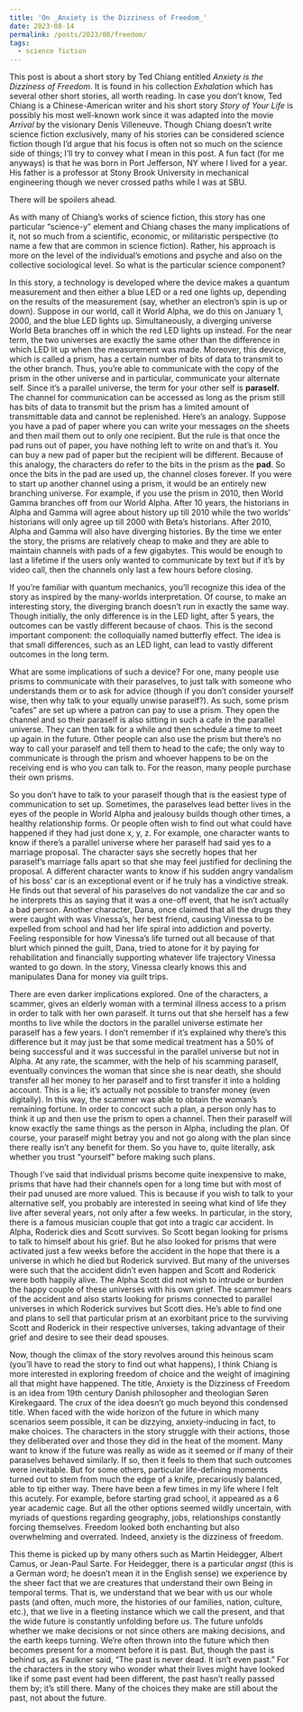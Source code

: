 ```yaml
---
title: 'On _Anxiety is the Dizziness of Freedom_'
date: 2023-08-14
permalink: /posts/2023/08/freedom/
tags:
  - science fiction
---
```


This post is about a short story by Ted Chiang entitled _Anxiety is the Dizziness of Freedom_. It is found in his collection _Exhalation_ which has several other short stories, all worth reading. In case you don’t know, Ted Chiang is a Chinese-American writer and his short story _Story of Your Life_ is possibly his most well-known work since it was adapted into the movie _Arrival_ by the visionary Denis Villeneuve. Though Chiang doesn’t write science fiction exclusively, many of his stories can be considered science fiction though I’d argue that his focus is often not so much on the science side of things; I’ll try to convey what I mean in this post. A fun fact (for me anyways) is that he was born in Port Jefferson, NY where I lived for a year. His father is a professor at Stony Brook University in mechanical engineering though we never crossed paths while I was at SBU. 

There will be spoilers ahead.

As with many of Chiang’s works of science fiction, this story has one particular “science-y” element and Chiang chases the many implications of it, not so much from a scientific, economic, or militaristic perspective (to name a few that are common in science fiction). Rather, his approach is more on the level of the individual’s emotions and psyche and also on the collective sociological level. So what is the particular science component? 

In this story, a technology is developed where the device makes a quantum measurement and then either a blue LED or a red one lights up, depending on the results of the measurement (say, whether an electron’s spin is up or down). Suppose in our world, call it World Alpha, we do this on January 1, 2000, and the blue LED lights up. Simultaneously, a diverging universe World Beta branches off in which the red LED lights up instead. For the near term, the two universes are exactly the same other than the difference in which LED lit up when the measurement was made. Moreover, this device, which is called a prism, has a certain number of bits of data to transmit to the other branch. Thus, you’re able to communicate with the copy of the prism in the other universe and in particular, communicate your alternate self. Since it’s a parallel universe, the term for your other self is **paraself.** The channel for communication can be accessed as long as the prism still has bits of data to transmit but the prism has a limited amount of transmittable data and cannot be replenished. Here’s an analogy. Suppose you have a pad of paper where you can write your messages on the sheets and then mail them out to only one recipient. But the rule is that once the pad runs out of paper, you have nothing left to write on and that’s it. You can buy a new pad of paper but the recipient will be different. Because of this analogy, the characters do refer to the bits in the prism as the **pad**. So once the bits in the pad are used up, the channel closes forever. If you were to start up another channel using a prism, it would be an entirely new branching universe. For example, if you use the prism in 2010, then World Gamma branches off from our World Alpha. After 10 years, the historians in Alpha and Gamma will agree about history up till 2010 while the two worlds’ historians will only agree up till 2000 with Beta’s historians. After 2010, Alpha and Gamma will also have diverging histories. By the time we enter the story, the prisms are relatively cheap to make and they are able to maintain channels with pads of a few gigabytes. This would be enough to last a lifetime if the users only wanted to communicate by text but if it’s by video call, then the channels only last a few hours before closing.

If you’re familiar with quantum mechanics, you’ll recognize this idea of the story as inspired by the many-worlds interpretation. Of course, to make an interesting story, the diverging branch doesn’t run in exactly the same way. Though initially, the only difference is in the LED light, after 5 years, the outcomes can be vastly different because of chaos. This is the second important component: the colloquially named butterfly effect. The idea is that small differences, such as an LED light, can lead to vastly different outcomes in the long term.

What are some implications of such a device? For one, many people use prisms to communicate with their paraselves, to just talk with someone who understands them or to ask for advice (though if you don’t consider yourself wise, then why talk to your equally unwise paraself?). As such, some prism “cafes” are set up where a patron can pay to use a prism. They open the channel and so their paraself is also sitting in such a cafe in the parallel universe. They can then talk for a while and then schedule a time to meet up again in the future. Other people can also use the prism but there’s no way to call your paraself and tell them to head to the cafe; the only way to communicate is through the prism and whoever happens to be on the receiving end is who you can talk to. For the reason, many people purchase their own prisms.

So you don’t have to talk to your paraself though that is the easiest type of communication to set up. Sometimes, the paraselves lead better lives in the eyes of the people in World Alpha and jealousy builds though other times, a healthy relationship forms. Or people often wish to find out what could have happened if they had just done x, y, z. For example, one character wants to know if there’s a parallel universe where her paraself had said yes to a marriage proposal. The character says she secretly hopes that her paraself’s marriage falls apart so that she may feel justified for declining the proposal. A different character wants to know if his sudden angry vandalism of his boss’ car is an exceptional event or if he truly has a vindictive streak. He finds out that several of his paraselves do not vandalize the car and so he interprets this as saying that it was a one-off event, that he isn’t actually a bad person. Another character, Dana, once claimed that all the drugs they were caught with was Vinessa’s, her best friend, causing Vinessa to be expelled from school and had her life spiral into addiction and poverty. Feeling responsible for how Vinessa’s life turned out all because of that blurt which pinned the guilt, Dana, tried to atone for it by paying for rehabilitation and financially supporting whatever life trajectory Vinessa wanted to go down. In the story, Vinessa clearly knows this and manipulates Dana for money via guilt trips.

There are even darker implications explored. One of the characters, a scammer, gives an elderly woman with a terminal illness access to a prism in order to talk with her own paraself. It turns out that she herself has a few months to live while the doctors in the parallel universe estimate her paraself has a few years. I don’t remember if it’s explained why there’s this difference but it may just be that some medical treatment has a 50% of being successful and it was successful in the parallel universe but not in Alpha. At any rate, the scammer, with the help of his scamming paraself, eventually convinces the woman that since she is near death, she should transfer all her money to her paraself and to first transfer it into a holding account. This is a lie; it’s actually not possible to transfer money (even digitally). In this way, the scammer was able to obtain the woman’s remaining fortune. In order to concoct such a plan, a person only has to think it up and then use the prism to open a channel. Then their paraself will know exactly the same things as the person in Alpha, including the plan. Of course, your paraself might betray you and not go along with the plan since there really isn’t any benefit for them. So you have to, quite literally, ask whether you trust “yourself” before making such plans.

Though I’ve said that individual prisms become quite inexpensive to make, prisms that have had their channels open for a long time but with most of their pad unused are more valued. This is because if you wish to talk to your alternative self, you probably are interested in seeing what kind of life they live after several years, not only after a few weeks. In particular, in the story, there is a famous musician couple that got into a tragic car accident. In Alpha, Roderick dies and Scott survives. So Scott began looking for prisms to talk to himself about his grief. But he also looked for prisms that were activated just a few weeks before the accident in the hope that there is a universe in which he died but Roderick survived. But many of the universes were such that the accident didn’t even happen and Scott and Roderick were both happily alive. The Alpha Scott did not wish to intrude or burden the happy couple of these universes with his own grief. The scammer hears of the accident and also starts looking for prisms connected to parallel universes in which Roderick survives but Scott dies. He’s able to find one and plans to sell that particular prism at an exorbitant price to the surviving Scott and Roderick in their respective universes, taking advantage of their grief and desire to see their dead spouses.

Now, though the climax of the story revolves around this heinous scam (you’ll have to read the story to find out what happens), I think Chiang is more interested in exploring freedom of choice and the weight of imagining all that might have happened. The title, Anxiety is the Dizziness of Freedom is an idea from 19th century Danish philosopher and theologian Søren Kirekegaard. The crux of the idea doesn’t go much beyond this condensed title. When faced with the wide horizon of the future in which many scenarios seem possible, it can be dizzying, anxiety-inducing in fact, to make choices. The characters in the story struggle with their actions, those they deliberated over and those they did in the heat of the moment. Many want to know if the future was really as wide as it seemed or if many of their paraselves behaved similarly. If so, then it feels to them that such outcomes were inevitable. But for some others, particular life-defining moments turned out to stem from much the edge of a knife, precariously balanced, able to tip either way. There have been a few times in my life where I felt this acutely. For example, before starting grad school, it appeared as a 6 year academic cage. But all the other options seemed wildly uncertain, with myriads of questions regarding geography, jobs, relationships constantly forcing themselves. Freedom looked both enchanting but also overwhelming and overrated. Indeed, anxiety is the dizziness of freedom.

This theme is picked up by many others such as Martin Heidegger, Albert Camus, or Jean-Paul Sarte. For Heidegger, there is a particular _angst_ (this is a German word; he doesn’t mean it in the English sense) we experience by the sheer fact that we are creatures that understand their own Being in temporal terms. That is, we understand that we bear with us our whole pasts (and often, much more, the histories of our families, nation, culture, etc.), that we live in a fleeting instance which we call the present, and that the wide future is constantly unfolding before us. The future unfolds whether we make decisions or not since others are making decisions, and the earth keeps turning. We’re often thrown into the future which then becomes present for a moment before it is past. But, though the past is behind us, as Faulkner said, “The past is never dead. It isn’t even past.” For the characters in the story who wonder what their lives might have looked like if some past event had been different, the past hasn’t really passed them by; it’s still there. Many of the choices they make are still about the past, not about the future.
